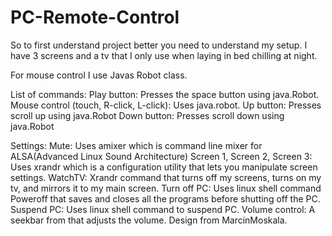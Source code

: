 # PC-Remote-Control

So to first understand project better you need to understand my setup.
I have 3 screens and a tv that I only use when laying in bed chilling at night.

For mouse control I use Javas Robot class. 

List of commands:
Play button: Presses the space button using java.Robot.
Mouse control (touch, R-click, L-click): Uses java.robot.
Up button: Presses scroll up using java.Robot
Down button: Presses scroll down using java.Robot

Settings:
  Mute: Uses amixer which is command line mixer for ALSA(Advanced Linux Sound Architecture)
  Screen 1, Screen 2, Screen 3: Uses xrandr which is a configuration utility that lets you manipulate screen settings.
  WatchTV: Xrandr command that turns off my screens, turns on my tv, and mirrors it to my main screen.
  Turn off PC: Uses linux shell command Poweroff that saves and closes all the programs before shutting off the PC.
  Suspend PC: Uses linux shell command to suspend PC.
  Volume control: A seekbar from that adjusts the volume. Design from MarcinMoskala.

